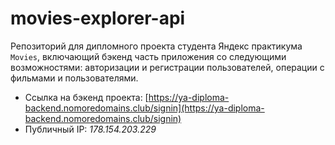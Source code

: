 # movies-explorer-api
Репозиторий для дипломного проекта студента Яндекс практикума `Movies`, включающий бэкенд часть приложения со следующими возможностями: авторизации и регистрации пользователей, операции с фильмами и пользователями. 
  
* Ссылка на бэкенд проекта: [https://ya-diploma-backend.nomoredomains.club/signin](https://ya-diploma-backend.nomoredomains.club/signin)
* Публичный IP: *178.154.203.229*
